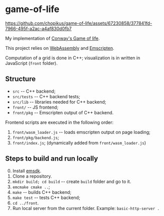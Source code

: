 # game-of-life

https://github.com/chopikus/game-of-life/assets/67230858/377841fd-7966-495f-a2ac-a4af830d0fb7


My implementation of [Conway's Game of life](https://en.wikipedia.org/wiki/Conway%27s_Game_of_Life).

This project relies on [WebAssembly](https://webassembly.org/) and [Emscripten](https://emscripten.org/).

Computation of a grid is done in C++; visualization is in written in JavaScript (`front` folder).

## Structure
* `src` -- C++ backend;
* `src/tests` -- C++ backend tests;
* `src/lib` -- libraries needed for C++ backend;
* `front/` -- JS frontend;
* `front/pkg` -- Emscripten output of C++ backend.

Frontend scripts are executed in the following order:
1. `front/wasm_loader.js` -- loads emscripten output on page loading;
2. `front/pkg/backend.js`;
3. `front/index.js`; (dynamically added from `front/wasm_loader.js`)

## Steps to build and run locally
0. Install [emsdk](https://github.com/emscripten-core/emsdk).
1. Clone a repository.
2. `mkdir build; cd build` -- create `build` folder and go to it.
3. `emcmake cmake ..`;
4. `make` -- builds C++ backend;
5. `make test` -- tests C++ backend;
6. `cd ../front`.
7. Run local server from the current folder. Example: `basic-http-server .`

